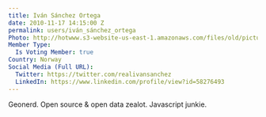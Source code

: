 ```yaml
---
title: Iván Sánchez Ortega
date: 2010-11-17 14:15:00 Z
permalink: users/iván_sánchez_ortega
Photo: http://hotwww.s3-website-us-east-1.amazonaws.com/files/old/pictures/picture-12-1432072766.png
Member Type:
  Is Voting Member: true
Country: Norway
Social Media (Full URL):
  Twitter: https://twitter.com/realivansanchez
  LinkedIn: https://www.linkedin.com/profile/view?id=58276493
---
```


Geonerd. Open source & open data zealot. Javascript junkie.
